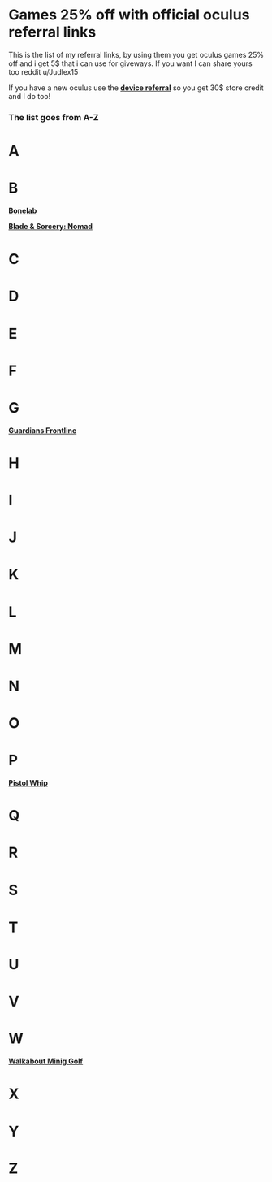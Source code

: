 # Games 25% off with official oculus referral links 
This is the list of my referral links, by using them you get oculus games 25% off and i get 5$ that i can use for giveways. If you want I can share yours too reddit u/Judlex15

If you have a new oculus use the [**device referral**](https://www.meta.com/referrals/link/Judlex) so you get 30$ store credit and I do too!

### The list goes from A-Z
# A
# B
[**Bonelab**](https://www.oculus.com/appreferrals/Judlex/4215734068529064/?utm_source=2)

[**Blade & Sorcery: Nomad**](https://www.oculus.com/appreferrals/Judlex/2031826350263349/?utm_source=oculus&utm_location=2&utm_parent=frl&utm_medium=app_referral)
# C
# D
# E
# F
# G
[**Guardians Frontline**](https://www.oculus.com/appreferrals/Judlex/5380153758692064/?utm_source=oculus&utm_location=2&utm_parent=frl&utm_medium=app_referral)
# H
# I
# J
# K
# L
# M
# N
# O
# P
[**Pistol Whip**](https://www.oculus.com/appreferrals/Judlex/2104963472963790/?utm_location=2&utm_parent=frl)
# Q
# R
# S
# T
# U
# V
# W
[**Walkabout Minig Golf**](https://www.oculus.com/appreferrals/Judlex/5380153758692064/?utm_source=oculus&utm_location=2&utm_parent=frl&utm_medium=app_referral)
# X
# Y
# Z
